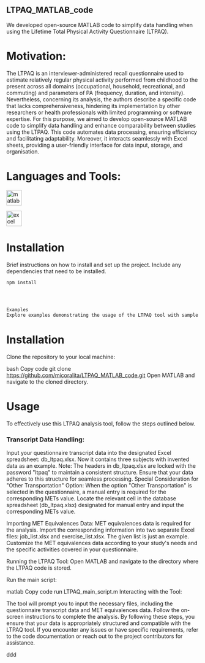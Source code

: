## LTPAQ_MATLAB_code
We developed open-source MATLAB code to simplify data handling  when using the Lifetime Total Physical Activity Questionnaire (LTPAQ). 

# Motivation:
The LTPAQ is an interviewer-administered recall questionnaire used to estimate relatively regular physical activity performed from childhood to the present across all domains (occupational, household, recreational, and commuting) and parameters of PA (frequency, duration, and intensity). Nevertheless, concerning its analysis, the authors describe a specific code that lacks comprehensiveness, hindering its implementation by other researchers or health professionals with limited programming or software expertise. For this purpose, we aimed to develop open-source MATLAB code to simplify data handling and enhance comparability between studies using the LTPAQ. This code automates data processing, ensuring efficiency and facilitating adaptability. Moreover, it interacts seamlessly with Excel sheets, providing a user-friendly interface for data input, storage, and organisation.


# Languages and Tools:
<p align="left"> <a href="https://www.mathworks.com/" target="_blank" rel="noreferrer"> <img src="https://upload.wikimedia.org/wikipedia/commons/2/21/Matlab_Logo.png" alt="matlab" width="40" height="40"/> </p> <p align="left"><img src="https://upload.wikimedia.org/wikipedia/commons/3/34/Microsoft_Office_Excel_%282019%E2%80%93present%29.svg" alt="excel" width="40" height="40"/> </a>  </p>

# Installation

Brief instructions on how to install and set up the project. Include any dependencies that need to be installed.

```bash
npm install




Examples
Explore examples demonstrating the usage of the LTPAQ tool with sample data. This can be achieved by running the tool on provided test data and showcasing the resulting output.

```
# Installation
Clone the repository to your local machine:

bash
Copy code
git clone https://github.com/micoralita/LTPAQ_MATLAB_code.git
Open MATLAB and navigate to the cloned directory.


# Usage
To effectively use this LTPAQ analysis tool, follow the steps outlined below.

<h3 align="left">Transcript Data Handling:</h3>
Input your questionnaire transcript data into the designated Excel spreadsheet: db_ltpaq.xlsx. Now it contains three subjects with invented data as an example.
Note: The headers in db_ltpaq.xlsx are locked with the password "ltpaq" to maintain a consistent structure. Ensure that your data adheres to this structure for seamless processing.
Special Consideration for "Other Transportation" Option:
When the option "Other Transportation" is selected in the questionnaire, a manual entry is required for the corresponding METs value.
Locate the relevant cell in the database spreadsheet (db_ltpaq.xlsx) designated for manual entry and input the corresponding METs value.

Importing MET Equivalences Data:
MET equivalences data is required for the analysis. Import the corresponding information into two separate Excel files: job_list.xlsx and exercise_list.xlsx.
The given list is just an example. Customize the MET equivalences data according to your study's needs and the specific activities covered in your questionnaire.

Running the LTPAQ Tool:
Open MATLAB and navigate to the directory where the LTPAQ code is stored.

Run the main script:

matlab
Copy code
run LTPAQ_main_script.m
Interacting with the Tool:

The tool will prompt you to input the necessary files, including the questionnaire transcript data and MET equivalences data.
Follow the on-screen instructions to complete the analysis.
By following these steps, you ensure that your data is appropriately structured and compatible with the LTPAQ tool. If you encounter any issues or have specific requirements, refer to the code documentation or reach out to the project contributors for assistance.


ddd
